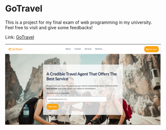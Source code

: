 # GoTravel

This is a project for my final exam of web programming in my university. Feel free to visit and give some feedbacks!

Link: [GoTravel](https://go-travel-nuist.herokuapp.com/)

![alt text](./assets/Images/intro-image.png 'Title')
